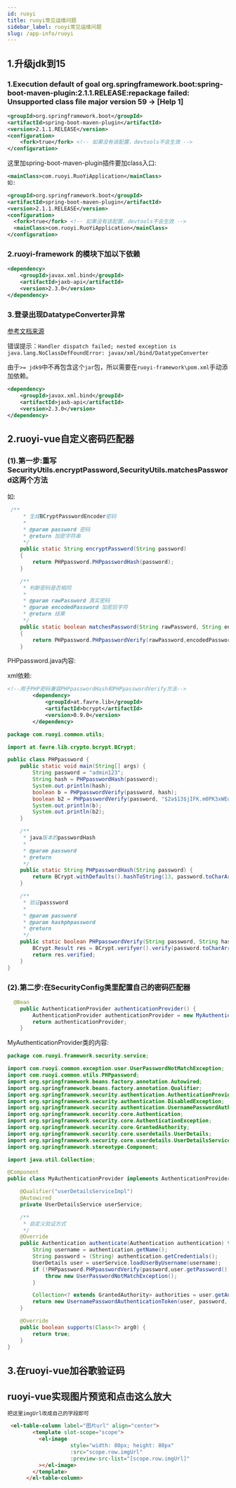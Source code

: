 ```yaml
---
id: ruoyi
title: ruoyi常见运维问题
sidebar_label: ruoyi常见运维问题
slug: /app-info/ruoyi
---
```


## 1.升级jdk到15

### 1.Execution default of goal org.springframework.boot:spring-boot-maven-plugin:2.1.1.RELEASE:repackage failed: Unsupported class file major version 59 -> [Help 1]

```xml
<groupId>org.springframework.boot</groupId>
<artifactId>spring-boot-maven-plugin</artifactId>
<version>2.1.1.RELEASE</version>
<configuration>
    <fork>true</fork> <!-- 如果没有该配置，devtools不会生效 -->
</configuration>
```

这里加spring-boot-maven-plugin插件要加class入口:

```xml
<mainClass>com.ruoyi.RuoYiApplication</mainClass>
如:

<groupId>org.springframework.boot</groupId>
<artifactId>spring-boot-maven-plugin</artifactId>
<version>2.1.1.RELEASE</version>
<configuration>
  <fork>true</fork> <!-- 如果没有该配置，devtools不会生效 -->
  <mainClass>com.ruoyi.RuoYiApplication</mainClass>
</configuration>

```

### 2.ruoyi-framework 的模块下加以下依赖

```xml
<dependency>
    <groupId>javax.xml.bind</groupId>
    <artifactId>jaxb-api</artifactId>
    <version>2.3.0</version>
</dependency>
```

### 3.登录出现DatatypeConverter异常

[参考文档来源](http://doc.ruoyi.vip/ruoyi-cloud/other/faq.html#%E5%A6%82%E4%BD%95%E4%BF%AE%E6%94%B9%E8%B6%85%E7%BA%A7%E7%AE%A1%E7%90%86%E5%91%98%E7%99%BB%E5%BD%95%E5%AF%86%E7%A0%81)

错误提示：`Handler dispatch failed; nested exception is java.lang.NoClassDefFoundError: javax/xml/bind/DatatypeConverter`

由于`>= jdk9`中不再包含这个`jar`包，所以需要在`ruoyi-framework\pom.xml`手动添加依赖。

```xml
<dependency>
	<groupId>javax.xml.bind</groupId>
	<artifactId>jaxb-api</artifactId>
	<version>2.3.0</version>
</dependency>
```



## 2.ruoyi-vue自定义密码匹配器

### (1).第一步:重写SecurityUtils.encryptPassword,SecurityUtils.matchesPassword这两个方法

如:

```java
 /**
     * 生成BCryptPasswordEncoder密码
     *
     * @param password 密码
     * @return 加密字符串
     */
    public static String encryptPassword(String password)
    {
        return PHPpassword.PHPpasswordHash(password);
    }

    /**
     * 判断密码是否相同
     *
     * @param rawPassword 真实密码
     * @param encodedPassword 加密后字符
     * @return 结果
     */
    public static boolean matchesPassword(String rawPassword, String encodedPassword)
    {
        return PHPpassword.PHPpasswordVerify(rawPassword,encodedPassword);
    }

```

PHPpassword.java内容:

xml依赖:

```xml
<!--用于PHP密码兼容PHPpasswordHash和PHPpasswordVerify方法-->
		<dependency>
			<groupId>at.favre.lib</groupId>
			<artifactId>bcrypt</artifactId>
			<version>0.9.0</version>
		</dependency>
```



```java
package com.ruoyi.common.utils;

import at.favre.lib.crypto.bcrypt.BCrypt;

public class PHPpassword {
    public static void main(String[] args) {
        String password = "admin123";
        String hash = PHPpasswordHash(password);
        System.out.println(hash);
        boolean b = PHPpasswordVerify(password, hash);
        boolean b2 = PHPpasswordVerify(password, "$2a$13$jIFK.m0PK3xWEqAGoHi5keRblfKO./A2AU/YTOt5Q.VrQIhTKqhde");
        System.out.println(b);
        System.out.println(b2);
    }

    /**
     * java版本的passwordHash
     *
     * @param password
     * @return
     */
    public static String PHPpasswordHash(String password) {
        return BCrypt.withDefaults().hashToString(13, password.toCharArray());
    }

    /**
     * 验证passsword
     *
     * @param password
     * @param hashphpassword
     * @return
     */
    public static boolean PHPpasswordVerify(String password, String hashphpassword) {
        BCrypt.Result res = BCrypt.verifyer().verify(password.toCharArray(), hashphpassword);
        return res.verified;
    }
}

```

### (2).第二步:在SecurityConfig类里配置自己的密码匹配器

```java
  @Bean
    public AuthenticationProvider authenticationProvider() {
        AuthenticationProvider authenticationProvider = new MyAuthenticationProvider();
        return authenticationProvider;
    }
```

MyAuthenticationProvider类的内容:

```java
package com.ruoyi.framework.security.service;

import com.ruoyi.common.exception.user.UserPasswordNotMatchException;
import com.ruoyi.common.utils.PHPpassword;
import org.springframework.beans.factory.annotation.Autowired;
import org.springframework.beans.factory.annotation.Qualifier;
import org.springframework.security.authentication.AuthenticationProvider;
import org.springframework.security.authentication.DisabledException;
import org.springframework.security.authentication.UsernamePasswordAuthenticationToken;
import org.springframework.security.core.Authentication;
import org.springframework.security.core.AuthenticationException;
import org.springframework.security.core.GrantedAuthority;
import org.springframework.security.core.userdetails.UserDetails;
import org.springframework.security.core.userdetails.UserDetailsService;
import org.springframework.stereotype.Component;

import java.util.Collection;

@Component
public class MyAuthenticationProvider implements AuthenticationProvider {

    @Qualifier("userDetailsServiceImpl")
    @Autowired
    private UserDetailsService userService;

    /**
     * 自定义验证方式
     */
    @Override
    public Authentication authenticate(Authentication authentication) throws AuthenticationException {
        String username = authentication.getName();
        String password = (String) authentication.getCredentials();
        UserDetails user = userService.loadUserByUsername(username);
        if (!PHPpassword.PHPpasswordVerify(password,user.getPassword())) {
            throw new UserPasswordNotMatchException();
        }

        Collection<? extends GrantedAuthority> authorities = user.getAuthorities();
        return new UsernamePasswordAuthenticationToken(user, password, authorities);
    }

    @Override
    public boolean supports(Class<?> arg0) {
        return true;
    }
}

```



## 3.在ruoyi-vue加谷歌验证码

## ruoyi-vue实现图片预览和点击这么放大
```html
把这里imgUrl改成自己的字段即可

 <el-table-column label="图片url" align="center">
        <template slot-scope="scope">
          <el-image 
                    style="width: 80px; height: 80px"
                    :src="scope.row.imgUrl"
                    :preview-src-list="[scope.row.imgUrl]"
          ></el-image>
        </template>
      </el-table-column>
```
